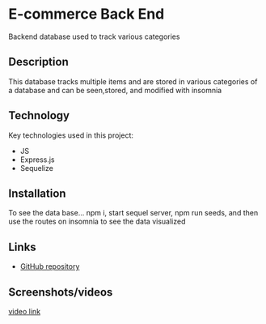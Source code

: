 # E-commerce Back End
Backend database used to track various categories

## Description
This database tracks multiple items and are stored in various categories of a database and can be seen,stored, and modified with insomnia

## Technology
Key technologies used in this project:
- JS
- Express.js
- Sequelize

## Installation
To see the data base... npm i, start sequel server, npm run seeds, and then use the routes on insomnia to see the data visualized

## Links
- [GitHub repository](https://github.com/kekehua/E-commerce-Back-End)

## Screenshots/videos

[video link](https://drive.google.com/file/d/1iZrhIGWGpF5RMRWGkaSD0Chs-E-luJHq/view) 
